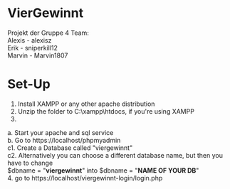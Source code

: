# VierGewinnt

Projekt der Gruppe 4
Team:<br>
  Alexis - alexisz<br>
  Erik - sniperkill12<br>
  Marvin - Marvin1807<br>
  
  
  
# Set-Up

1. Install XAMPP or any other apache distribution<br>
2. Unzip the folder to C:\xampp\htdocs, if you're using XAMPP<br>
3.
  a. Start your apache and sql service<br>
  b. Go to https://localhost/phpmyadmin<br>
  c1. Create a Database called "viergewinnt"<br>
  c2. Alternatively you can choose a different database name, but then you have to change<br>
      $dbname = "<b>viergewinnt</b>" into $dbname = "<b>NAME OF YOUR DB</b>"<br>
4. go to https://localhost/viergewinnt-login/login.php<br>